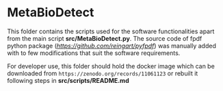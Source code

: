 # MetaBioDetect


This folder contains the scripts used for the software functionalities apart from the main script **src/MetaBioDetect.py**. The source code of fpdf python package (*https://github.com/reingart/pyfpdf*) was manually added with to few modifications that suit the software requirements.


For developer use, this folder should hold the docker image which can be downloaded from `https://zenodo.org/records/11061123` or rebuilt it following steps in **src/scripts/README.md**